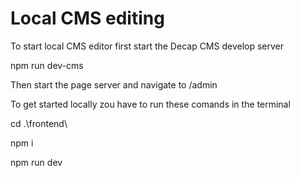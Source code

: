 # Local CMS editing
To start local CMS editor first start the Decap CMS develop server 

npm run dev-cms

Then start the page server and navigate to /admin

To get started locally zou have to run these comands in the terminal

cd .\frontend\

npm i

npm run dev
